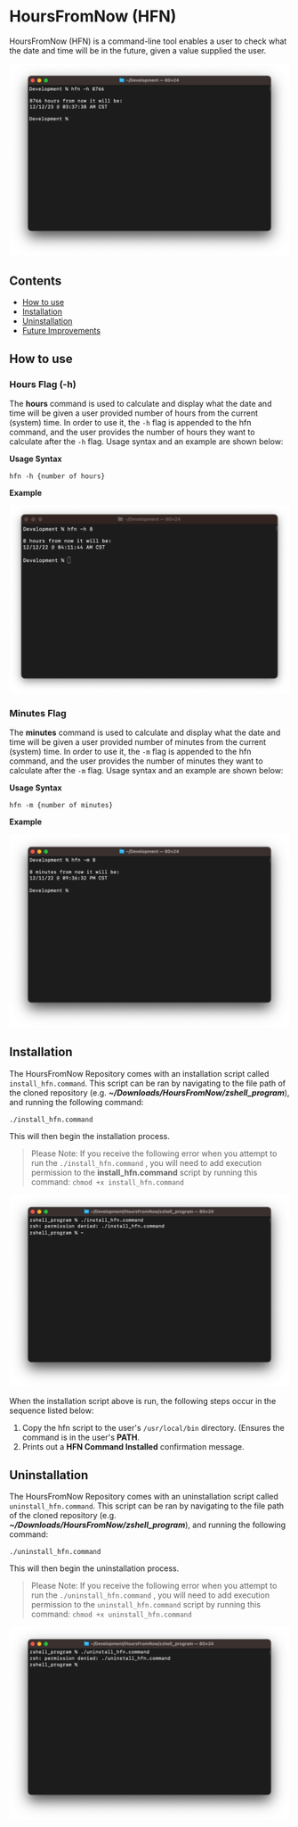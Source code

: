 # HoursFromNow (HFN)

HoursFromNow (HFN) is a command-line tool enables a user to check what the date and time will be in the future, given a value supplied the user. 


![hfn command demonstrated on terminal using the hour command flag](./images/main.png)


## Contents
+ [How to use](#How-to-use)
+ [Installation](#Installation)
+ [Uninstallation](#Uninstallation)
+ [Future Improvements](#How-it_works)


## How to use

### Hours Flag (-h)
The **hours** command is used to calculate and display what the date and time will be given a user provided number of hours from the current (system) time. In order to use it, the `-h` flag is appended to the hfn command, and the user provides the number of hours they want to calculate after the `-h` flag. Usage syntax and an example are shown below:

**Usage Syntax**

    hfn -h {number of hours}

**Example**

![Screenshot of the HFN hours command being used using the hours flag.](./images/hours-example.png)

### Minutes Flag
The **minutes** command is used to calculate and display what the date and time will be given a user provided number of minutes from the current (system) time. In order to use it, the `-m` flag is appended to the hfn command, and the user provides the number of minutes they want to calculate after the `-m` flag. Usage syntax and an example are shown below:

**Usage Syntax**

    hfn -m {number of minutes}

**Example**

![Screenshot of the HFN minutes command being used using the minutes flag.](./images/minutes-example.png)

## Installation
The HoursFromNow Repository comes with an installation script called `install_hfn.command`. This script can be ran by navigating to the file path of the cloned repository (e.g. ***~/Downloads/HoursFromNow/zshell_program***), and running the following command:
        
    ./install_hfn.command

This will then begin the installation process. 

> Please Note: If you receive the following error when you attempt to run the `./install_hfn.command` , you will need to add execution permission to the **install_hfn.command** script by running this command: 
> `chmod +x install_hfn.command`

![Screenshot of error message](./images/install-error.png)


When the installation script above is run, the following steps occur in the sequence listed below:
1. Copy the hfn script to the user's `/usr/local/bin` directory. (Ensures the command is in the user's **PATH**.
2. Prints out a **HFN Command Installed** confirmation message.

## Uninstallation
The HoursFromNow Repository comes with an uninstallation script called `uninstall_hfn.command`. This script can be ran by navigating to the file path of the cloned repository (e.g. ***~/Downloads/HoursFromNow/zshell_program***), and running the following command:
        
    ./uninstall_hfn.command

This will then begin the uninstallation process. 

> Please Note: If you receive the following error when you attempt to run the `./uninstall_hfn.command` , you will need to add execution permission to the `uninstall_hfn.command` script by running this command: 
> `chmod +x uninstall_hfn.command`

![Screenshot of error message](./images/uninstall-error.png)